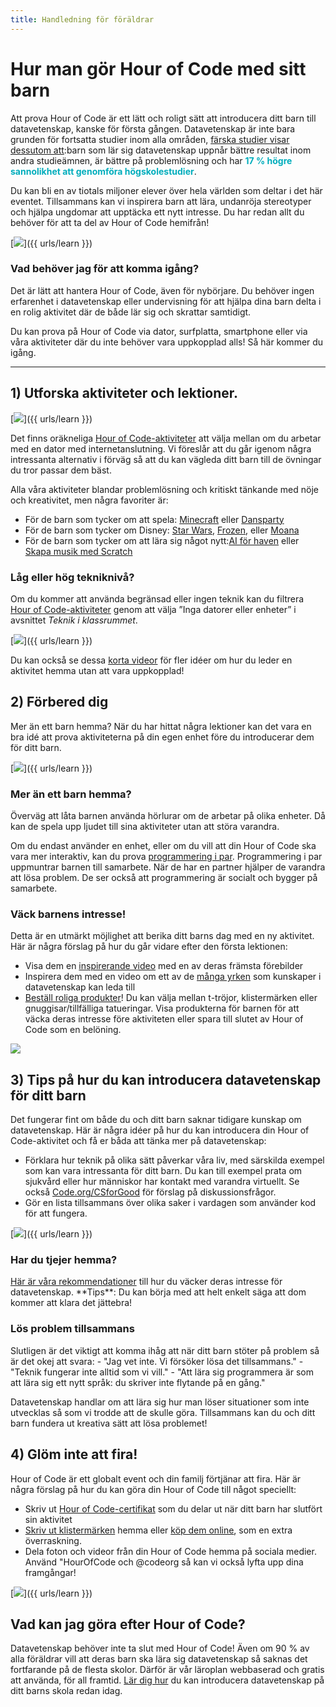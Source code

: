 ```yaml
---
title: Handledning för föräldrar
---
```


# Hur man gör Hour of Code med sitt barn
Att prova Hour of Code är ett lätt och roligt sätt att introducera ditt barn till datavetenskap, kanske för första gången.     Datavetenskap är inte bara grunden för fortsatta studier inom alla områden, <a href="https://medium.com/@codeorg/cs-helps-students-outperform-in-school-college-and-workplace-66dd64a69536">färska studier visar dessutom att</a>:barn som lär sig datavetenskap uppnår bättre resultat inom andra studieämnen, är bättre på problemlösning och har <font color="00adbc"><b>17 % högre sannolikhet att genomföra högskolestudier</b></font>.

Du kan bli en av tiotals miljoner elever över hela världen som deltar i det här eventet.     Tillsammans kan vi inspirera barn att lära, undanröja stereotyper och hjälpa ungdomar att upptäcka ett nytt intresse.     Du har redan allt du behöver för att ta del av Hour of Code hemifrån!

[<img src="/images/fit-600/Marketing/mother-helping-her-daughter-use-a-laptop-4260325.jpg" />]({{ urls/learn }})

<h3>  Vad behöver jag för att komma igång?  </h3>
  Det är lätt att hantera Hour of Code, även för nybörjare.     Du behöver ingen erfarenhet i datavetenskap eller undervisning för att hjälpa dina barn delta i en rolig aktivitet där de både lär sig och skrattar samtidigt.

Du kan prova på Hour of Code via dator, surfplatta, smartphone eller via våra aktiviteter där du inte behöver vara uppkopplad alls!     Så här kommer du igång.

***

## 1) Utforska aktiviteter och lektioner.

[<img src="/images/fit-600/tutorials.png" />]({{ urls/learn }})

Det finns oräkneliga <a href="https://hourofcode.com/us/learn">Hour of Code-aktiviteter</a> att välja mellan om du arbetar med en dator med internetanslutning.     Vi föreslår att du går igenom några intressanta alternativ i förväg så att du kan vägleda ditt barn till de övningar du tror passar dem bäst.

Alla våra aktiviteter blandar problemlösning och kritiskt tänkande med nöje och kreativitet, men några favoriter är:

- För de barn som tycker om att spela: <a href="https://code.org/minecraft">Minecraft</a> eller <a href="https://code.org/dance">Dansparty</a>  
- För de barn som tycker om Disney: <a href="https://code.org/starwars">Star Wars</a>, <a href="https://studio.code.org/s/frozen/stage/1/puzzle/1">Frozen</a>, eller <a href="https://partners.disney.com/hour-of-code?cds&cmp=vanity%7Cnatural%7Cus%7Cmoanahoc%7C">Moana</a>  
- För de barn som tycker om att lära sig något nytt:<a href="https://code.org/oceans">AI för haven</a> eller <a href="https://scratch.mit.edu/projects/editor/?tutorial=music&utm_source=codeorg">Skapa musik med Scratch</a>  

<h3>  Låg eller hög tekniknivå?  </h3>
  Om du kommer att använda begränsad eller ingen teknik kan du filtrera <a href="https://hourofcode.com/us/learn">Hour of Code-aktiviteter</a> genom att välja ”Inga datorer eller enheter” i avsnittet <em>Teknik i klassrummet</em>.

[<img src="/images/fit-500/Marketing/filtering-activities-hoc.jpg" />]({{ urls/learn }})

Du kan också se dessa <a href="https://www.youtube.com/playlist?list=PLzdnOPI1iJNcpfa4LtbaIl35gqir_5XUu">korta videor</a> för fler idéer om hur du leder en aktivitet hemma utan att vara uppkopplad!

## 2) Förbered dig
Mer än ett barn hemma?    När du har hittat några lektioner kan det vara en bra idé att prova aktiviteterna på din egen enhet före du introducerar dem för ditt barn.

[<img src="/images/fit-600/Marketing/father-and-children-looking-at-a-laptop-4260749.jpg" />]({{ urls/learn }})

<h3>  Mer än ett barn hemma?  </h3>
  Överväg att låta barnen använda hörlurar om de arbetar på olika enheter.     Då kan de spela upp ljudet till sina aktiviteter utan att störa varandra.

Om du endast använder en enhet, eller om du vill att din Hour of Code ska vara mer interaktiv, kan du prova <a href="https://www.youtube.com/watch?v=vgkahOzFH2Q">programmering i par</a>.     Programmering i par uppmuntrar barnen till samarbete.     När de har en partner hjälper de varandra att lösa problem.   De ser också att programmering är socialt och bygger på samarbete.

<h3>  Väck barnens intresse!   </h3>
  Detta är en utmärkt möjlighet att berika ditt barns dag med en ny aktivitet.     Här är några förslag på hur du går vidare efter den första lektionen:

- Visa dem en <a href="https://www.youtube.com/playlist?list=PLzdnOPI1iJNcadqJAZnbDYShie4gLZQQJ">inspirerande video</a> med en av deras främsta förebilder
- Inspirera dem med en video om ett av de <a href="https://www.youtube.com/playlist?list=PLzdnOPI1iJNfpD8i4Sx7U0y2MccnrNZuP">många yrken</a> som kunskaper i datavetenskap kan leda till
- <a href="https://store.code.org/">Beställ roliga produkter</a>!     Du kan välja mellan t-tröjor, klistermärken eller gnuggisar/tillfälliga tatueringar.     Visa produkterna för barnen för att väcka deras intresse före aktiviteten eller spara till slutet av Hour of Code som en belöning.  

<a href="https://store.code.org/" target="_blank"><img src="/images/fit-500/Marketing/hourofcodestore.jpg"></a>

## 3) Tips på hur du kan introducera datavetenskap för ditt barn

Det fungerar fint om både du och ditt barn saknar tidigare kunskap om datavetenskap.     Här är några idéer på hur du kan introducera din Hour of Code-aktivitet och få er båda att tänka mer på datavetenskap:

- Förklara hur teknik på olika sätt påverkar våra liv, med särskilda exempel som kan vara intressanta för ditt barn.     Du kan till exempel prata om sjukvård eller hur människor har kontakt med varandra virtuellt.     Se också <a href="https://code.org/csforgood">Code.org/CSforGood</a> för förslag på diskussionsfrågor.
- Gör en lista tillsammans över olika saker i vardagen som använder kod för att fungera.

[<img src="/images/fit-600/Marketing/girl-sitting-on-sofa-while-using-tablet-computer-4144035.jpg" />]({{ urls/learn }})

<h3>  Har du tjejer hemma?  </h3>
  <a href="https://code.org/girls">Här är våra rekommendationer</a> till hur du väcker deras intresse för datavetenskap.     **Tips**: Du kan börja med att helt enkelt säga att dom kommer att klara det jättebra!

<h3>  Lös problem tillsammans  </h3>
  Slutligen är det viktigt att komma ihåg att när ditt barn stöter på problem så är det okej att svara:
- "Jag vet inte. Vi försöker lösa det tillsammans."
- "Teknik fungerar inte alltid som vi vill."
- "Att lära sig programmera är som att lära sig ett nytt språk: du skriver inte flytande på en gång."

Datavetenskap handlar om att lära sig hur man löser situationer som inte utvecklas så som vi trodde att de skulle göra. Tillsammans kan du och ditt barn fundera ut kreativa sätt att lösa problemet!


## 4) Glöm inte att fira!

Hour of Code är ett globalt event och din familj förtjänar att fira.     Här är några förslag på hur du kan göra din Hour of Code till något speciellt:

- Skriv ut <a href="https://staging.code.org/certificates">Hour of Code-certifikat</a> som du delar ut när ditt barn har slutfört sin aktivitet
- <a href="https://staging.hourofcode.com/us/promote/resources#stickers">Skriv ut klistermärken</a> hemma eller <a href="https://store.code.org/">köp dem online</a>, som en extra överraskning.
- Dela foton och videor från din Hour of Code hemma på sociala medier.   Använd "HourOfCode och @codeorg så kan vi också lyfta upp dina framgångar!

[<img src="/images/fit-600/Marketing/g8TUlHzF.jpeg" />]({{ urls/learn }})

<h2>Vad kan jag göra efter Hour of Code?</h2>

Datavetenskap behöver inte ta slut med Hour of Code!    Även om 90 % av alla föräldrar vill att deras barn ska lära sig datavetenskap så saknas det fortfarande på de flesta skolor.     Därför är vår läroplan webbaserad och gratis att använda, för all framtid.     <a href="https://code.org/yourschool">Lär dig hur</a> du kan introducera datavetenskap på ditt barns skola redan idag.